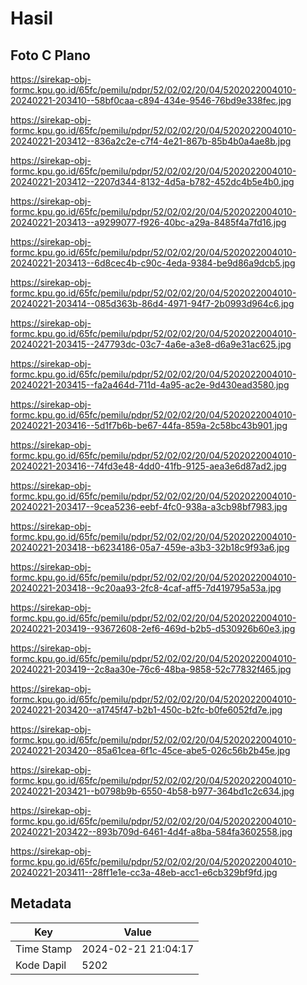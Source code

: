 # Hasil

## Foto C Plano

https://sirekap-obj-formc.kpu.go.id/65fc/pemilu/pdpr/52/02/02/20/04/5202022004010-20240221-203410--58bf0caa-c894-434e-9546-76bd9e338fec.jpg

https://sirekap-obj-formc.kpu.go.id/65fc/pemilu/pdpr/52/02/02/20/04/5202022004010-20240221-203412--836a2c2e-c7f4-4e21-867b-85b4b0a4ae8b.jpg

https://sirekap-obj-formc.kpu.go.id/65fc/pemilu/pdpr/52/02/02/20/04/5202022004010-20240221-203412--2207d344-8132-4d5a-b782-452dc4b5e4b0.jpg

https://sirekap-obj-formc.kpu.go.id/65fc/pemilu/pdpr/52/02/02/20/04/5202022004010-20240221-203413--a9299077-f926-40bc-a29a-8485f4a7fd16.jpg

https://sirekap-obj-formc.kpu.go.id/65fc/pemilu/pdpr/52/02/02/20/04/5202022004010-20240221-203413--6d8cec4b-c90c-4eda-9384-be9d86a9dcb5.jpg

https://sirekap-obj-formc.kpu.go.id/65fc/pemilu/pdpr/52/02/02/20/04/5202022004010-20240221-203414--085d363b-86d4-4971-94f7-2b0993d964c6.jpg

https://sirekap-obj-formc.kpu.go.id/65fc/pemilu/pdpr/52/02/02/20/04/5202022004010-20240221-203415--247793dc-03c7-4a6e-a3e8-d6a9e31ac625.jpg

https://sirekap-obj-formc.kpu.go.id/65fc/pemilu/pdpr/52/02/02/20/04/5202022004010-20240221-203415--fa2a464d-711d-4a95-ac2e-9d430ead3580.jpg

https://sirekap-obj-formc.kpu.go.id/65fc/pemilu/pdpr/52/02/02/20/04/5202022004010-20240221-203416--5d1f7b6b-be67-44fa-859a-2c58bc43b901.jpg

https://sirekap-obj-formc.kpu.go.id/65fc/pemilu/pdpr/52/02/02/20/04/5202022004010-20240221-203416--74fd3e48-4dd0-41fb-9125-aea3e6d87ad2.jpg

https://sirekap-obj-formc.kpu.go.id/65fc/pemilu/pdpr/52/02/02/20/04/5202022004010-20240221-203417--9cea5236-eebf-4fc0-938a-a3cb98bf7983.jpg

https://sirekap-obj-formc.kpu.go.id/65fc/pemilu/pdpr/52/02/02/20/04/5202022004010-20240221-203418--b6234186-05a7-459e-a3b3-32b18c9f93a6.jpg

https://sirekap-obj-formc.kpu.go.id/65fc/pemilu/pdpr/52/02/02/20/04/5202022004010-20240221-203418--9c20aa93-2fc8-4caf-aff5-7d419795a53a.jpg

https://sirekap-obj-formc.kpu.go.id/65fc/pemilu/pdpr/52/02/02/20/04/5202022004010-20240221-203419--93672608-2ef6-469d-b2b5-d530926b60e3.jpg

https://sirekap-obj-formc.kpu.go.id/65fc/pemilu/pdpr/52/02/02/20/04/5202022004010-20240221-203419--2c8aa30e-76c6-48ba-9858-52c77832f465.jpg

https://sirekap-obj-formc.kpu.go.id/65fc/pemilu/pdpr/52/02/02/20/04/5202022004010-20240221-203420--a1745f47-b2b1-450c-b2fc-b0fe6052fd7e.jpg

https://sirekap-obj-formc.kpu.go.id/65fc/pemilu/pdpr/52/02/02/20/04/5202022004010-20240221-203420--85a61cea-6f1c-45ce-abe5-026c56b2b45e.jpg

https://sirekap-obj-formc.kpu.go.id/65fc/pemilu/pdpr/52/02/02/20/04/5202022004010-20240221-203421--b0798b9b-6550-4b58-b977-364bd1c2c634.jpg

https://sirekap-obj-formc.kpu.go.id/65fc/pemilu/pdpr/52/02/02/20/04/5202022004010-20240221-203422--893b709d-6461-4d4f-a8ba-584fa3602558.jpg

https://sirekap-obj-formc.kpu.go.id/65fc/pemilu/pdpr/52/02/02/20/04/5202022004010-20240221-203411--28ff1e1e-cc3a-48eb-acc1-e6cb329bf9fd.jpg


## Metadata

| Key        | Value               |
| ---------- | ------------------- |
| Time Stamp | 2024-02-21 21:04:17 |
| Kode Dapil | 5202                |



